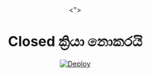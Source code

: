 <div align="center">
  <">
  <h1>Closed ක්‍රියා නොකරයි</h1>




[![Deploy](https://www.herokucdn.com/deploy/button.svg)](https://heroku.com/deploy?template=https://github.com/SLHBot/SLHTBot-1)
     </div>
